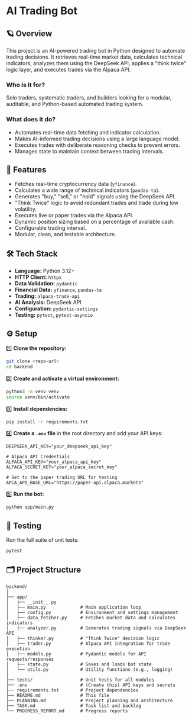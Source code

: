 # AI Trading Bot

## 🪐 Overview

This project is an AI-powered trading bot in Python designed to automate trading decisions. It retrieves real-time market data, calculates technical indicators, analyzes them using the DeepSeek API, applies a "think twice" logic layer, and executes trades via the Alpaca API.

### Who is it for?

Solo traders, systematic traders, and builders looking for a modular, auditable, and Python-based automated trading system.

### What does it do?

- Automates real-time data fetching and indicator calculation.
- Makes AI-informed trading decisions using a large language model.
- Executes trades with deliberate reasoning checks to prevent errors.
- Manages state to maintain context between trading intervals.

## 🚀 Features

- Fetches real-time cryptocurrency data (`yfinance`).
- Calculates a wide range of technical indicators (`pandas-ta`).
- Generates "buy," "sell," or "hold" signals using the DeepSeek API.
- "Think Twice" logic to avoid redundant trades and trade during low volatility.
- Executes live or paper trades via the Alpaca API.
- Dynamic position sizing based on a percentage of available cash.
- Configurable trading interval.
- Modular, clean, and testable architecture.

## 🛠️ Tech Stack

- **Language:** Python 3.12+
- **HTTP Client:** `httpx`
- **Data Validation:** `pydantic`
- **Financial Data:** `yfinance`, `pandas-ta`
- **Trading:** `alpaca-trade-api`
- **AI Analysis:** DeepSeek API
- **Configuration:** `pydantic-settings`
- **Testing:** `pytest`, `pytest-asyncio`

## ⚙️ Setup

1️⃣ **Clone the repository:**
```bash
git clone <repo-url>
cd backend
```

2️⃣ **Create and activate a virtual environment:**
```bash
python3 -m venv venv
source venv/bin/activate
```

3️⃣ **Install dependencies:**
```bash
pip install -r requirements.txt
```

4️⃣ **Create a `.env` file** in the root directory and add your API keys:

```env
DEEPSEEK_API_KEY="your_deepseek_api_key"

# Alpaca API Credentials
ALPACA_API_KEY="your_alpaca_api_key"
ALPACA_SECRET_KEY="your_alpaca_secret_key"

# Set to the paper trading URL for testing
APCA_API_BASE_URL="https://paper-api.alpaca.markets"
```

5️⃣ **Run the bot:**
```bash
python app/main.py
```

## 🧪 Testing

Run the full suite of unit tests:
```bash
pytest
```

## 🗂️ Project Structure

```
backend/
│
├── app/
│   ├── __init__.py
│   ├── main.py             # Main application loop
│   ├── config.py           # Environment and settings management
│   ├── data_fetcher.py     # Fetches market data and calculates indicators
│   ├── analyzer.py         # Generates trading signals via DeepSeek API
│   ├── thinker.py          # "Think Twice" decision logic
│   ├── trader.py           # Alpaca API integration for trade execution
│   ├── models.py           # Pydantic models for API requests/responses
│   ├── state.py            # Saves and loads bot state
│   └── utils.py            # Utility functions (e.g., logging)
│
├── tests/                  # Unit tests for all modules
├── .env                    # (Create this) API keys and secrets
├── requirements.txt        # Project dependencies
├── README.md               # This file
├── PLANNING.md             # Project planning and architecture
├── TASK.md                 # Task list and backlog
└── PROGRESS_REPORT.md      # Progress reports
```
